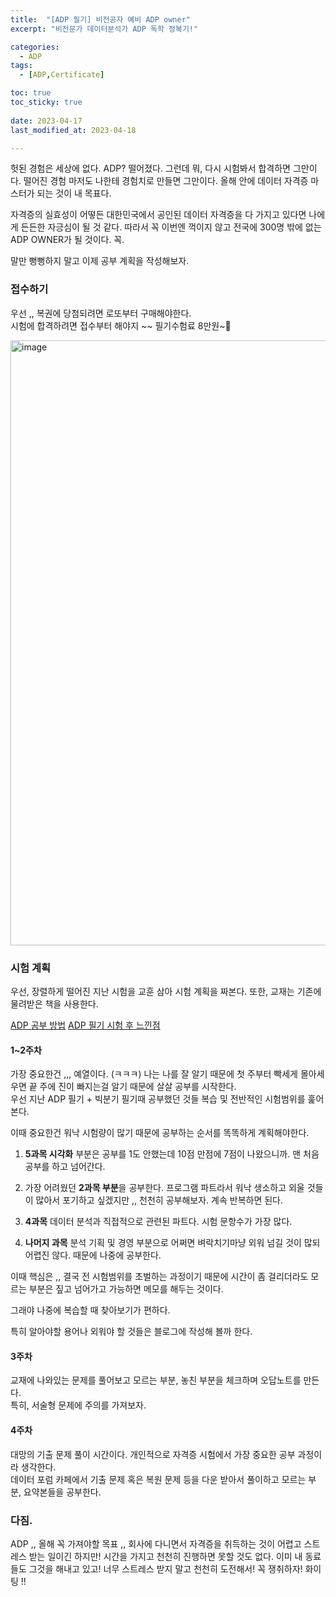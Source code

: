```yaml
---
title:  "[ADP 필기] 비전공자 예비 ADP owner" 
excerpt: "비전문가 데이터분석가 ADP 독학 정복기!"

categories:
  - ADP
tags:
  - [ADP,Certificate]

toc: true
toc_sticky: true
 
date: 2023-04-17
last_modified_at: 2023-04-18

---
```


헛된 경험은 세상에 없다. ADP? 떨어졌다. 그런데 뭐, 다시 시험봐서 합격하면 그만이다. 떨어진 경험 마저도 나한테 경험치로 만들면 그만이다. 올해 안에 데이터 자격증 마스터가 되는 것이 내 목표다.   

자격증의 실효성이 어떻든 대한민국에서 공인된 데이터 자격증을 다 가지고 있다면 나에게 든든한 자긍심이 될 것 같다. 따라서 꼭 이번엔 꺽이지 않고 전국에 300명 밖에 없는 ADP OWNER가 될 것이다. 꼭.   

말만 뻥뻥하지 말고 이제 공부 계획을 작성해보자. 

### 접수하기 

우선 ,, 복권에 당첨되려면 로또부터 구매해야한다.  
시험에 합격하려면 접수부터 해야지 ~~ 필기수험료 8만원~🖤  

<img width="968" alt="image" src="https://user-images.githubusercontent.com/67791317/232400268-ea48ccfd-788c-410a-ac3e-8112127a9501.png">

### 시험 계획

우선, 장렬하게 떨어진 지난 시험을 교훈 삼아 시험 계획을 짜본다. 또한, 교재는 기존에 물려받은 책을 사용한다.  

[ADP 공부 방법](https://heoni00.github.io/adp/adp-01/)
[ADP 필기 시험 후 느낀점](https://heoni00.github.io/adp/adp-02/)

#### 1~2주차 

가장 중요한건 ,,, 예열이다. (ㅋㅋㅋ) 나는 나를 잘 알기 때문에 첫 주부터 빡세게 몰아세우면 끝 주에 진이 빠지는걸 알기 때문에 살살 공부를 시작한다.  
우선 지난 ADP 필기 + 빅분기 필기때 공부했던 것들 복습 및 전반적인 시험범위를 훑어본다.   

이때 중요한건 워낙 시험량이 많기 때문에 공부하는 순서를 똑똑하게 계획해야한다.      

1. **5과목 시각화** 부분은 공부를 1도 안했는데 10점 만점에 7점이 나왔으니까. 맨 처음 공부를 하고 넘어간다.  

2. 가장 어려웠던 **2과목 부분**을 공부한다. 프로그램 파트라서 워낙 생소하고 외울 것들이 많아서 포기하고 싶겠지만 ,, 천천히 공부해보자. 계속 반복하면 된다.  

3. **4과목** 데이터 분석과 직접적으로 관련된 파트다. 시험 문항수가 가장 많다. 

4. **나머지 과목** 분석 기획 및 경영 부분으로 어쩌면 벼락치기마냥 외워 넘길 것이 많되 어렵진 않다. 때문에 나중에 공부한다. 

이때 핵심은 ,, 결국 전 시험범위를 초벌하는 과정이기 때문에 시간이 좀 걸리더라도 모르는 부분은 짚고 넘어가고 가능하면 메모를 해두는 것이다.  

그래야 나중에 복습할 때 찾아보기가 편하다.  

특히 알아야할 용어나 외워야 할 것들은 블로그에 작성해 볼까 한다. 

#### 3주차 

교재에 나와있는 문제를 풀어보고 모르는 부분, 놓친 부분을 체크하며 오답노트를 만든다.   
특히, 서술형 문제에 주의를 가져보자.  

#### 4주차 

대망의 기출 문제 풀이 시간이다. 개인적으로 자격증 시험에서 가장 중요한 공부 과정이라 생각한다.  
데이터 포럼 카페에서 기출 문제 혹은 복원 문제 등을 다운 받아서 풀이하고 모르는 부분, 요약본들을 공부한다.  

### 다짐. 

ADP ,, 올해 꼭 가져야할 목표 ,, 회사에 다니면서 자격증을 취득하는 것이 어렵고 스트레스 받는 일이긴 하지만! 시간을 가지고 천천히 진행하면 못할 것도 없다. 이미 내 동료들도 그것을 해내고 있고! 너무 스트레스 받지 말고 천천히 도전해서! 꼭 쟁취하자! 화이팅 !!   